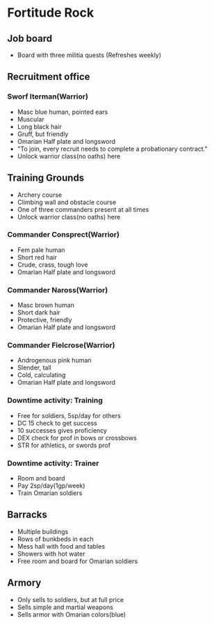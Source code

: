 # Fortitude Rock

## Job board
- Board with three militia quests (Refreshes weekly)

## Recruitment office

### Sworf Iterman(Warrior)
- Masc blue human, pointed ears
- Muscular
- Long black hair
- Gruff, but friendly
- Omarian Half plate and longsword
- "To join, every recruit needs to complete a probationary contract."
- Unlock warrior class(no oaths) here

## Training Grounds
- Archery course
- Climbing wall and obstacle course
- One of three commanders present at all times
- Unlock warrior class(no oaths) here

### Commander Consprect(Warrior)
- Fem pale human
- Short red hair
- Crude, crass, tough love
- Omarian Half plate and longsword

### Commander Naross(Warrior)
- Masc brown human
- Short dark hair
- Protective, friendly
- Omarian Half plate and longsword

### Commander Fielcrose(Warrior)
- Androgenous pink human
- Slender, tall
- Cold, calculating
- Omarian Half plate and longsword


### Downtime activity: Training
- Free for soldiers, 5sp/day for others
- DC 15 check to get success
- 10 successes gives proficiency
- DEX check for prof in bows or crossbows
- STR for athletics, or swords prof

### Downtime activity: Trainer
- Room and board
- Pay 2sp/day(1gp/week)
- Train Omarian soldiers

## Barracks
- Multiple buildings
- Rows of bunkbeds in each
- Mess hall with food and tables
- Showers with hot water
- Free room and board for Omarian soldiers

## Armory
- Only sells to soldiers, but at full price
- Sells simple and martial weapons
- Sells armor with Omarian colors(blue)